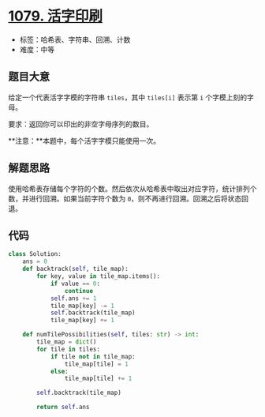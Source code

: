 # [1079. 活字印刷](https://leetcode.cn/problems/letter-tile-possibilities/)

- 标签：哈希表、字符串、回溯、计数
- 难度：中等

## 题目大意

给定一个代表活字字模的字符串 `tiles`，其中 `tiles[i]` 表示第 `i` 个字模上刻的字母。

要求：返回你可以印出的非空字母序列的数目。

**注意：**本题中，每个活字字模只能使用一次。

## 解题思路

使用哈希表存储每个字符的个数。然后依次从哈希表中取出对应字符，统计排列个数，并进行回溯。如果当前字符个数为 `0`，则不再进行回溯。回溯之后将状态回退。

## 代码

```Python
class Solution:
    ans = 0
    def backtrack(self, tile_map):
        for key, value in tile_map.items():
            if value == 0:
                continue
            self.ans += 1
            tile_map[key] -= 1
            self.backtrack(tile_map)
            tile_map[key] += 1

    def numTilePossibilities(self, tiles: str) -> int:
        tile_map = dict()
        for tile in tiles:
            if tile not in tile_map:
                tile_map[tile] = 1
            else:
                tile_map[tile] += 1

        self.backtrack(tile_map)

        return self.ans
```

